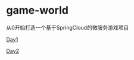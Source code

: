 # game-world
从0开始打造一个基于SpringCloud的微服务游戏项目

[Day1](https://www.cnblogs.com/azxx/p/16948353.html)

[Day2](https://www.cnblogs.com/azxx/p/16948355.html)
